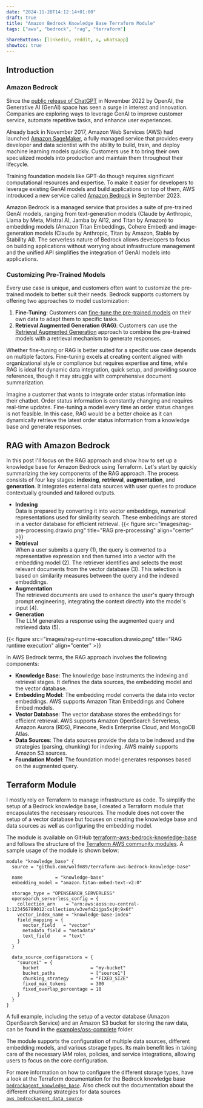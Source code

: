 ```yaml
---
date: "2024-11-28T14:12:14+01:00"
draft: true
title: "Amazon Bedrock Knowledge Base Terraform Module"
tags: ["aws", "bedrock", "rag", "terraform"]

ShareButtons: [linkedin, reddit, x, whatsapp]
showtoc: true
---
```


## Introduction

### Amazon Bedrock

Since the [public release of ChatGPT](https://openai.com/index/chatgpt/) in November 2022 by OpenAI, the Generative AI (GenAI) space has seen a surge in interest and innovation.
Companies are exploring ways to leverage GenAI to improve customer service, automate repetitive tasks, and enhance user experiences.

Already back in November 2017, Amazon Web Services (AWS) had launched [Amazon SageMaker](https://aws.amazon.com/about-aws/whats-new/2017/11/introducing-amazon-sagemaker/),
a fully managed service that provides every developer and data scientist with the ability to build, train, and deploy machine learning models quickly.
Customers use it to bring their own specialized models into production and maintain them throughout their lifecycle.

Training foundation models like GPT-4o though requires significant computational resources and expertise.
To make it easier for developers to leverage existing GenAI models and build applications on top of them,
AWS introduced a new service called [Amazon Bedrock](https://aws.amazon.com/about-aws/whats-new/2023/09/amazon-bedrock-generally-available/) in September 2023.

Amazon Bedrock is a managed service that provides a suite of pre-trained GenAI models, ranging from text-generation models
(Claude by Anthropic, Llama by Meta, Mistral AI, Jamba by AI12, and Titan by Amazon) to embedding models (Amazon Titan Embeddings, Cohere Embed)
and image-generation models (Claude by Anthropic, Titan by Amazon, Stable by Stability AI).
The serverless nature of Bedrock allows developers to focus on building applications without worrying about infrastructure management and the unified API simplifies the integration of GenAI models into applications.

### Customizing Pre-Trained Models

Every use case is unique, and customers often want to customize the pre-trained models to better suit their needs.
Bedrock supports customers by offering two approaches to model customization:

1. **Fine-Tuning**: Customers can [fine-tune the pre-trained models](https://aws.amazon.com/blogs/aws/customize-models-in-amazon-bedrock-with-your-own-data-using-fine-tuning-and-continued-pre-training/) on their own data to adapt them to specific tasks.
2. **Retrieval Augmented Generation (RAG)**: Customers can use the [Retrieval Augmented Generation](https://aws.amazon.com/blogs/machine-learning/build-an-end-to-end-rag-solution-using-knowledge-bases-for-amazon-bedrock-and-aws-cloudformation/) approach
   to combine the pre-trained models with a retrieval mechanism to generate responses.

Whether fine-tuning or RAG is better suited for a specific use case depends on multiple factors.
Fine-tuning excels at creating content aligned with organizational style or compliance but requires expertise and time,
while RAG is ideal for dynamic data integration, quick setup, and providing source references, though it may struggle with comprehensive document summarization.

Imagine a customer that wants to integrate order status information into their chatbot. Order status information is constantly changing and requires real-time updates.
Fine-tuning a model every time an order status changes is not feasible.
In this case, RAG would be a better choice as it can dynamically retrieve the latest order status information from a knowledge base and generate responses.

## RAG with Amazon Bedrock

In this post I'll focus on the RAG approach and show how to set up a knowledge base for Amazon Bedrock using Terraform.
Let's start by quickly summarizing the key components of the RAG approach. The process consists of four key stages: **indexing**, **retrieval**, **augmentation**, and **generation**.
It integrates external data sources with user queries to produce contextually grounded and tailored outputs.

- **Indexing**\
   Data is prepared by converting it into vector embeddings, numerical representations used for similarity search.
  These embeddings are stored in a vector database for efficient retrieval.
  {{< figure src="images/rag-pre-processing.drawio.png" title="RAG pre-processing" align="center" >}}
- **Retrieval**\
  When a user submits a query (1), the query is converted to a representative expression and then turned into a vector with the embedding model (2). The retriever identifies and selects the most relevant documents from the vector database (3). This selection is based on similarity measures between the query and the indexed embeddings.
- **Augmentation**\
  The retrieved documents are used to enhance the user's query through prompt engineering, integrating the context directly into the model's input (4).
- **Generation**\
  The LLM generates a response using the augmented query and retrieved data (5).

{{< figure src="images/rag-runtime-execution.drawio.png" title="RAG runtime execution" align="center" >}}

In AWS Bedrock terms, the RAG approach involves the following components:

- **Knowledge Base**: The knowledge base instruments the indexing and retrieval stages. It defines the data sources, the embedding model and the vector database.
- **Embedding Model**: The embedding model converts the data into vector embeddings. AWS supports Amazon Titan Embeddings and Cohere Embed models.
- **Vector Database**: The vector database stores the embeddings for efficient retrieval. AWS supports Amazon OpenSearch Serverless, Amazon Aurora (RDS), Pinecone, Redis Enterprise Cloud, and MongoDB Atlas.
- **Data Sources**: The data sources provide the data to be indexed and the strategies (parsing, chunking) for indexing. AWS mainly supports Amazon S3 sources.
- **Foundation Model**: The foundation model generates responses based on the augmented query.

## Terraform Module

I mostly rely on Terraform to manage infrastructure as code. To simplify the setup of a Bedrock knowledge base, I created a Terraform module that encapsulates the necessary resources.
The module does not cover the setup of a vector database but focuses on creating the knowledge base and data sources as well as configuring the embedding model.

The module is available on GitHub [terraform-aws-bedrock-knowledge-base](https://github.com/wolfm89/terraform-aws-bedrock-knowledge-base) and follows the structure of the [Terraform AWS community modules](https://github.com/terraform-aws-modules).
A sample usage of the module is shown below:

```hcl
module "knowledge_base" {
  source = "github.com/wolfm89/terraform-aws-bedrock-knowledge-base"

  name            = "knowledge-base"
  embedding_model = "amazon.titan-embed-text-v2:0"

  storage_type = "OPENSEARCH_SERVERLESS"
  opensearch_serverless_config = {
    collection_arn    = "arn:aws:aoss:eu-central-1:123456789012:collection/w3vefn2ijps5xj0j9x6f"
    vector_index_name = "knowledge-base-index"
    field_mapping = {
      vector_field   = "vector"
      metadata_field = "metadata"
      text_field     = "text"
    }
  }

  data_source_configurations = {
    "source1" = {
      bucket                   = "my-bucket"
      bucket_paths             = ["source1"]
      chunking_strategy        = "FIXED_SIZE"
      fixed_max_tokens         = 300
      fixed_overlap_percentage = 10
    }
  }
}
```

A full example, including the setup of a vector database (Amazon OpenSearch Service) and an Amazon S3 bucket for storing the raw data,
can be found in the [examples/oss-complete](https://github.com/wolfm89/terraform-aws-bedrock-knowledge-base/blob/main/examples/oss-complete/README.md) folder.

The module supports the configuration of multiple data sources, different embedding models, and various storage types.
Its main benefit lies in taking care of the necessary IAM roles, policies, and service integrations, allowing users to focus on the core configuration.

For more information on how to configure the different storage types, have a look at the Terraform documentation for the Bedrock knowledge base [`bedrockagent_knowledge_base`](https://registry.terraform.io/providers/hashicorp/aws/latest/docs/resources/bedrockagent_knowledge_base#storage_configuration-block).
Also check out the documentation about the different chunking strategies for data sources [`aws_bedrockagent_data_source`](https://registry.terraform.io/providers/hashicorp/aws/latest/docs/resources/bedrockagent_data_source#chunking_configuration-block).
